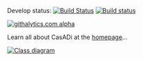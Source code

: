 Develop status: [![Build Status](https://travis-ci.org/casadi/casadi.png?branch=develop)](https://travis-ci.org/casadi/casadi) [![Build status](https://ci.appveyor.com/api/projects/status/ysa3763djq9yq0xa?svg=true)](https://ci.appveyor.com/project/jgillis/casadi)

[![githalytics.com alpha](https://cruel-carlota.pagodabox.com/3048371fc8fb8a61361f4536456f535c "githalytics.com")](http://githalytics.com/casadi/casadi)
<script type="text/javascript">

  var _gaq = _gaq || [];
  _gaq.push(['_setAccount', 'UA-19006862-1']);
  _gaq.push(['_trackPageview']);

  (function() {
    var ga = document.createElement('script'); ga.type = 'text/javascript'; ga.async = true;
    ga.src = ('https:' == document.location.protocol ? 'https://ssl' : 'http://www') + '.google-analytics.com/ga.js';
    var s = document.getElementsByTagName('script')[0]; s.parentNode.insertBefore(ga, s);
  })();

</script>

Learn all about CasADi at the [homepage](http://casadi.org)...

[![Class diagram](http://docs.casadi.org/api/html/overview.png)](http://docs.casadi.org)


